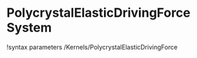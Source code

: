 <!-- MOOSE Documentation Stub: Remove this when content is added. -->

# PolycrystalElasticDrivingForce System
!syntax parameters /Kernels/PolycrystalElasticDrivingForce

